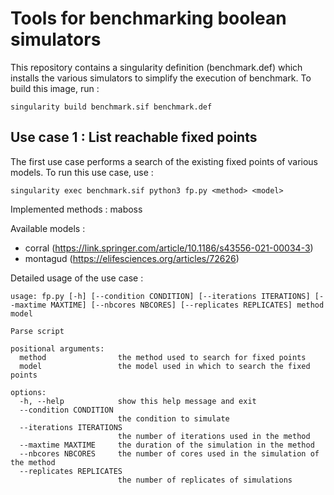 # Tools for benchmarking boolean simulators

This repository contains a singularity definition (benchmark.def) which installs the various simulators to simplify the execution of benchmark.
To build this image, run : 
```
singularity build benchmark.sif benchmark.def
```

## Use case 1 : List reachable fixed points

The first use case performs a search of the existing fixed points of various models. 
To run this use case, use :

```
singularity exec benchmark.sif python3 fp.py <method> <model>
```

Implemented methods : maboss

Available models : 
- corral (https://link.springer.com/article/10.1186/s43556-021-00034-3)
- montagud (https://elifesciences.org/articles/72626)

Detailed usage of the use case : 
```
usage: fp.py [-h] [--condition CONDITION] [--iterations ITERATIONS] [--maxtime MAXTIME] [--nbcores NBCORES] [--replicates REPLICATES] method model

Parse script

positional arguments:
  method                the method used to search for fixed points
  model                 the model used in which to search the fixed points

options:
  -h, --help            show this help message and exit
  --condition CONDITION
                        the condition to simulate
  --iterations ITERATIONS
                        the number of iterations used in the method
  --maxtime MAXTIME     the duration of the simulation in the method
  --nbcores NBCORES     the number of cores used in the simulation of the method
  --replicates REPLICATES
                        the number of replicates of simulations
```
